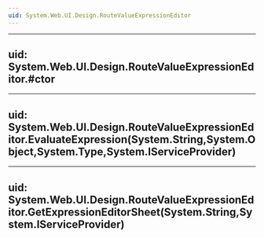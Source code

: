 ```yaml
---
uid: System.Web.UI.Design.RouteValueExpressionEditor
---
```


---
uid: System.Web.UI.Design.RouteValueExpressionEditor.#ctor
---

---
uid: System.Web.UI.Design.RouteValueExpressionEditor.EvaluateExpression(System.String,System.Object,System.Type,System.IServiceProvider)
---

---
uid: System.Web.UI.Design.RouteValueExpressionEditor.GetExpressionEditorSheet(System.String,System.IServiceProvider)
---
